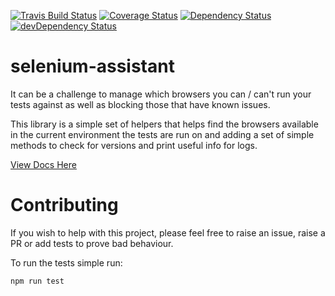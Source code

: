 [![Travis Build Status](https://travis-ci.org/GoogleChrome/selenium-assistant.svg?branch=master)](https://travis-ci.org/GoogleChrome/selenium-assistant) [![Coverage Status](https://coveralls.io/repos/github/GoogleChrome/selenium-assistant/badge.svg?branch=master)](https://coveralls.io/github/GoogleChrome/selenium-assistant?branch=master) [![Dependency Status](https://david-dm.org/googlechrome/selenium-assistant.svg)](https://david-dm.org/googlechrome/selenium-assistant) [![devDependency Status](https://david-dm.org/googlechrome/selenium-assistant/dev-status.svg)](https://david-dm.org/googlechrome/selenium-assistant#info=devDependencies)

# selenium-assistant

It can be a challenge to manage which browsers you can / can't run your tests against
as well as blocking those that have known issues.

This library is a simple set of helpers that helps find the browsers available
in the current environment the tests are run on and adding a set of simple
methods to check for versions and print useful info for logs.

<p>
  <a href="#">View Docs Here</a>
</p>

# Contributing

If you wish to help with this project, please feel free to raise an issue,
raise a PR or add tests to prove bad behaviour.

To run the tests simple run:

    npm run test
